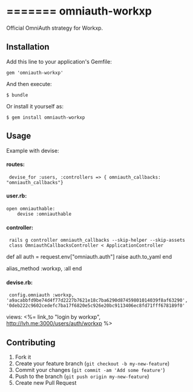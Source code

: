 =======
omniauth-workxp
===============

Official OmniAuth strategy for Workxp.

## Installation

Add this line to your application's Gemfile:

	gem 'omniauth-workxp'

And then execute:

    $ bundle

Or install it yourself as:

    $ gem install omniauth-workxp

## Usage
Example with devise:

#### routes:
     devise_for :users, :controllers => { omniauth_callbacks: "omniauth_callbacks"}
#### user.rb:
    open omniauthable:
		devise :omniauthable
#### controller:
     rails g controller omniauth_callbacks --skip-helper --skip-assets
     class OmniauthCallbacksController < ApplicationController
  def all
    auth = request.env["omniauth.auth"]
    raise auth.to_yaml
  end
 
  alias_method :workxp, :all
end
#### devise.rb:
     config.omniauth :workxp, 'a9acabbfd9be74d4f77d2227b7621e18c7ba6290d87459801014039f8af63290', '0deb222c9602cedefc7ba17f6820e5c926e20bc9113406ec8fd71fff678189f0'    

views:
     <%= link_to "login by workxp", http://lvh.me:3000/users/auth/workxp %>


## Contributing

1. Fork it
2. Create your feature branch (`git checkout -b my-new-feature`)
3. Commit your changes (`git commit -am 'Add some feature'`)
4. Push to the branch (`git push origin my-new-feature`)
5. Create new Pull Request


